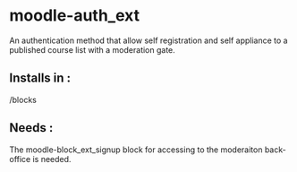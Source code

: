 moodle-auth_ext
===============

An authentication method that allow self registration and self appliance to a published course list with a moderation gate. 

Installs in : 
-------------
<moodleroot>/blocks


Needs : 
-------

The moodle-block_ext_signup block for accessing to the moderaiton back-office is needed.